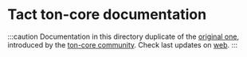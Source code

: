 # Tact ton-core documentation


:::caution 
Documentation in this directory duplicate of the [original one](https://github.com/ton-core/tact-docs), introduced by the [ton-core community](https://github.com/ton-core). Check last updates on [web](https://docs.tact-lang.org/).
:::